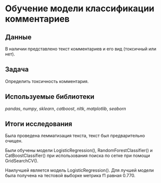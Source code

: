 # Обучение модели классификации комментариев


## Данные

В наличии представлено текст комментариев и его вид (токсичный или нет).

## Задача

Определить токсичность комментария.

## Используемые библиотеки
*pandas*, *numpy*, *sklearn*, *catboost*, *nltk*, *matplotlib*, *seaborn*

## Итоги исследования

Была проведена лемматизация текста, текст был предварительно очищен.

Были обучены модели LogisticRegression(), RandomForestClassifier() и CatBoostClassifier() при использования поиска по сетке при помощи GridSearchCV().

Наилучшей является модель LogisticRegression(). Для лучшей модели была получена на тестовой выборке метрика f1 равная 0.770.